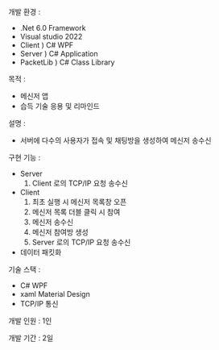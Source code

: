 개발 환경 :
- .Net 6.0 Framework
- Visual studio 2022
- Client ) C# WPF
- Server ) C# Application
- PacketLib ) C# Class Library

목적 :
- 메신저 앱
- 습득 기술 응용 및 리마인드

설명 :
- 서버에 다수의 사용자가 접속 및 채팅방을 생성하여 메신저 송수신

구현 기능 :
- Server
  1) Client 로의 TCP/IP 요청 송수신
- Client
  1) 최초 실행 시 메신저 목록창 오픈
  2) 메신저 목록 더블 클릭 시 참여
  3) 메신저 송수신
  4) 메신저 참여방 생성
  5) Server 로의 TCP/IP 요청 송수신
- 데이터 패킷화

기술 스택 :
- C# WPF
- xaml Material Design
- TCP/IP 통신

개발 인원 : 1인

개발 기간 : 2일
